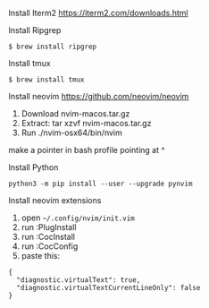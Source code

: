 Install Iterm2
https://iterm2.com/downloads.html

Install Ripgrep
```
$ brew install ripgrep
```

Install tmux
```
$ brew install tmux
```

Install neovim
https://github.com/neovim/neovim
1) Download nvim-macos.tar.gz
2) Extract: tar xzvf nvim-macos.tar.gz
3) Run ./nvim-osx64/bin/nvim

make a pointer in bash profile pointing at ^

Install Python
```
python3 -m pip install --user --upgrade pynvim
```

Install neovim extensions
1) open ```~/.config/nvim/init.vim```
2) run :PlugInstall
3) run :CocInstall
4) run :CocConfig
5) paste this:
```
{
  "diagnostic.virtualText": true,
  "diagnostic.virtualTextCurrentLineOnly": false
}
```
